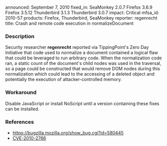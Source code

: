 announced: September 7, 2010
fixed_in: SeaMonkey 2.0.7
          Firefox 3.6.9
          Firefox 3.5.12
          Thunderbird 3.1.3
          Thunderbird 3.0.7
impact: Critical
mfsa_id: 2010-57
products: Firefox, Thunderbird, SeaMonkey
reporter: regenrecht
title: Crash and remote code execution in normalizeDocument

<h3>Description</h3>

<p>Security researcher <strong>regenrecht</strong> reported via
TippingPoint's Zero Day Initiative that code used to normalize a
document contained a logical flaw that could be leveraged to run
arbitrary code.  When the normalization code ran, a static count of
the document's child nodes was used in the traversal, so a page could
be constructed that would remove DOM nodes during this normalization
which could lead to the accessing of a deleted object and potentially
the execution of attacker-controlled memory.</p>

<h3>Workaround</h3>

<p>Disable JavaScript or install NoScript until a version containing these fixes can be
installed.</p>

<h3>References</h3>

<ul>
  <li><a href="https://bugzilla.mozilla.org/show_bug.cgi?id=580445">https://bugzilla.mozilla.org/show_bug.cgi?id=580445</a></li>
  <li><a class="ex-ref" href="http://cve.mitre.org/cgi-bin/cvename.cgi?name=CVE-2010-2766">CVE-2010-2766</a></li>
</ul>




